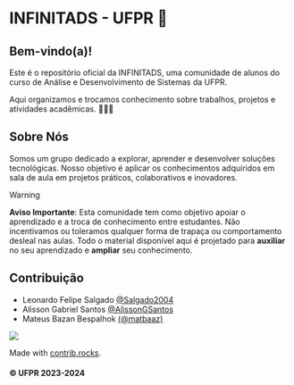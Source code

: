 # INFINITADS - UFPR 🚀

## Bem-vindo(a)!

Este é o repositório oficial da INFINITADS, uma comunidade de alunos do curso de Análise e Desenvolvimento de Sistemas da UFPR. 

Aqui organizamos e trocamos conhecimento sobre trabalhos, projetos e atividades acadêmicas. 👨‍🎓📘

## Sobre Nós

Somos um grupo dedicado a explorar, aprender e desenvolver soluções tecnológicas. Nosso objetivo é aplicar os conhecimentos adquiridos em sala de aula em projetos práticos, colaborativos e inovadores.

> [!warning]
> **Aviso Importante**: Esta comunidade tem como objetivo apoiar o aprendizado e a troca de conhecimento entre estudantes. Não incentivamos ou toleramos qualquer forma de trapaça ou comportamento desleal nas aulas. Todo o material disponível aqui é projetado para **auxiliar** no seu aprendizado e **ampliar** seu conhecimento.

## Contribuição

- Leonardo Felipe Salgado [@Salgado2004](https://github.com/salgado2004)
- Alisson Gabriel Santos [@AlissonGSantos](https://github.com/AlissonGSantos)
- Mateus Bazan Bespalhok [(@matbaaz)](https://github.com/matbaaz)

<a href="https://github.com/InfiniTADS-UFPR/.github/graphs/contributors">
  <img src="https://contrib.rocks/image?repo=InfiniTADS-UFPR/.github" />
</a>

Made with [contrib.rocks](https://contrib.rocks).

#### &copy; UFPR 2023-2024
